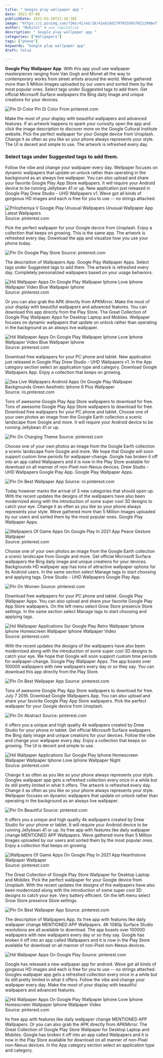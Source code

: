 ```yaml
---
title: " Google play wallpaper app "
date: 2021-07-08
publishDate: 2021-03-20T21:18:36Z
image: "https://i.pinimg.com/736x/41/eb/18/41eb18d179703556570212986e7f211d.jpg"
author: "Nubitol" # use capitalize
description: " Google play wallpaper app "
categories: ["Wallpapers"]
tags: ["phone"]
keywords: "Google play wallpaper app"
draft: false

---
```



**Google Play Wallpaper App**. With this app youll see wallpaper masterpieces ranging from Van Gogh and Monet all the way to contemporary works from street artists around the world. Weve gathered more than 5 Million Images uploaded by our users and sorted them by the most popular ones. Select tags under Suggested tags to add them. Get official Microsoft Surface wallpapers the Bing daily image and unique creations for your devices.

![Pin Di Color](https://i.pinimg.com/736x/48/bd/06/48bd06bacac88355e51e9b8131de858e.jpg "Pin Di Color")
Pin Di Color From pinterest.com


Make the most of your display with beautiful wallpapers and advanced features. If an artwork happens to spark your curiosity open the app and click the image description to discover more on the Google Cultural Institute website. Pick the perfect wallpaper for your Google device from Unsplash. Change it as often as you like so your phone always represents your style. The UI is decent and simple to use. The artwork is refreshed every day.

### Select tags under Suggested tags to add them.

Follow the vibe and change your wallpaper every day. Wellpaper focuses on dynamic wallpapers that update on unlock rather than operating in the background as an always live wallpaper. You can also upload and share your favorite Google Play App Store wallpapers. It will require your Android device to be running Jellybean 41 or up. New application just released in Google Play Drew Studio - UHD Wallpapers v1. Weve got all kinds of gorgeous HD images and each is free for you to use -- no strings attached.


![Prilozheniya V Google Play Unusual Wallpapers Unusual Wallpaper App Latest Wallpapers](https://i.pinimg.com/originals/8a/4a/3c/8a4a3c993afd298359cb4b13f2c3fa2f.png "Prilozheniya V Google Play Unusual Wallpapers Unusual Wallpaper App Latest Wallpapers")
Source: pinterest.com

Pick the perfect wallpaper for your Google device from Unsplash. Enjoy a collection that keeps on growing. This is the same app. The artwork is refreshed every day. Download the app and visualize how you use your phone today.

![Pin On Google Play Store](https://i.pinimg.com/originals/a4/90/db/a490db3f3c573cff18b00880b59f1663.png "Pin On Google Play Store")
Source: pinterest.com

The description of Wallpapers App. Google Play Wallpaper Apps. Select tags under Suggested tags to add them. The artwork is refreshed every day. Completely personalized wallpapers based on your usage behaviors.

![Hd Wallpaper Apps On Google Play Wallpaper Iphone Love Iphone Wallpaper Video Blue Wallpaper Iphone](https://i.pinimg.com/736x/8a/dd/f0/8addf073f0bae5033a6c0f834850a9a3.jpg "Hd Wallpaper Apps On Google Play Wallpaper Iphone Love Iphone Wallpaper Video Blue Wallpaper Iphone")
Source: pinterest.com

Or you can also grab the APK directly from APKMirror. Make the most of your display with beautiful wallpapers and advanced features. You can download this app directly from the Play Store. The Great Collection of Google Play Wallpaper Apps for Desktop Laptop and Mobiles. Wellpaper focuses on dynamic wallpapers that update on unlock rather than operating in the background as an always live wallpaper.

![Hd Wallpaper Apps On Google Play Wallpaper Iphone Love Iphone Wallpaper Video Blue Wallpaper Iphone](https://i.pinimg.com/474x/42/dd/94/42dd94f09bba0b98ca4684b5623589b6.jpg "Hd Wallpaper Apps On Google Play Wallpaper Iphone Love Iphone Wallpaper Video Blue Wallpaper Iphone")
Source: pinterest.com

Download free wallpapers for your PC phone and tablet. New application just released in Google Play Drew Studio - UHD Wallpapers v1. In the App category section select an application type and category. Download Google Wallpapers App. Enjoy a collection that keeps on growing.

![Sea Live Wallpapers Android Apps On Google Play Wallpaper Backgrounds Green Aesthetic Iphone 6 Plus Wallpaper](https://i.pinimg.com/originals/4f/0a/77/4f0a772006cd10ffd73c21bc3632f935.jpg "Sea Live Wallpapers Android Apps On Google Play Wallpaper Backgrounds Green Aesthetic Iphone 6 Plus Wallpaper")
Source: ro.pinterest.com

Tons of awesome Google Play App Store wallpapers to download for free. Tons of awesome Google Play App Store wallpapers to download for free. Download free wallpapers for your PC phone and tablet. Choose one of your own photos an image from the Google Earth collection a scenic landscape from Google and more. It will require your Android device to be running Jellybean 41 or up.

![Pin On Charging Theme](https://i.pinimg.com/originals/42/40/6e/42406e5ebde65c43b530ed71ce791f7f.png "Pin On Charging Theme")
Source: pinterest.com

Choose one of your own photos an image from the Google Earth collection a scenic landscape from Google and more. We hope that Google will soon support custom time periods for wallpaper-change. Google has broken it off into an app called Wallpapers and it is now in the Play Store available for download on all manner of non-Pixel non-Nexus devices. Drew Studio - UHD Wallpapers Google Play App. Google Play Wallpaper Apps.

![Pin On Best Wallpaper App](https://i.pinimg.com/originals/df/07/31/df07318fc290a30d7b4e92f2f3fab644.jpg "Pin On Best Wallpaper App")
Source: ro.pinterest.com

Today however marks the arrival of 3 new categories that should open up. With the recent updates the designs of the wallpapers have also been modernized along with the introduction of some super cool 3D designs to catch your eye. Change it as often as you like so your phone always represents your style. Weve gathered more than 5 Million Images uploaded by our users and sorted them by the most popular ones. Google Play Wallpaper Apps.

![Wallpapers Of Game Apps On Google Play In 2021 App Peace Gesture Wallpaper](https://i.pinimg.com/originals/93/e1/59/93e159ea7624a7e017010a850244fe88.png "Wallpapers Of Game Apps On Google Play In 2021 App Peace Gesture Wallpaper")
Source: pinterest.com

Choose one of your own photos an image from the Google Earth collection a scenic landscape from Google and more. Get official Microsoft Surface wallpapers the Bing daily image and unique creations for your devices. Backgrounds HD wallpaper app has tons of attractive wallpaper options for its Android users. In the same section select Manage tags to start choosing and applying tags. Drew Studio - UHD Wallpapers Google Play App.

![Pin On Women](https://i.pinimg.com/474x/30/69/45/306945f2ae071b538e34d173fc5a6459.jpg "Pin On Women")
Source: pinterest.com

Download free wallpapers for your PC phone and tablet. Google Play Wallpaper Apps. You can also upload and share your favorite Google Play App Store wallpapers. On the left menu select Grow Store presence Store settings. In the same section select Manage tags to start choosing and applying tags.

![Hd Wallpaper Applications Sur Google Play Retro Wallpaper Iphone Iphone Homescreen Wallpaper Iphone Wallpaper Video](https://i.pinimg.com/474x/21/98/5f/21985fc4e21e332cc9bb9a6284287b9b.jpg "Hd Wallpaper Applications Sur Google Play Retro Wallpaper Iphone Iphone Homescreen Wallpaper Iphone Wallpaper Video")
Source: pinterest.com

With the recent updates the designs of the wallpapers have also been modernized along with the introduction of some super cool 3D designs to catch your eye. We hope that Google will soon support custom time periods for wallpaper-change. Google Play Wallpaper Apps. The app boasts over 100000 wallpapers with new wallpapers every day or so they say. You can download this app directly from the Play Store.

![Pin On Best Wallpaper App](https://i.pinimg.com/originals/d6/55/18/d655184e96d2a31dfb03263af04c181c.jpg "Pin On Best Wallpaper App")
Source: pinterest.com

Tons of awesome Google Play App Store wallpapers to download for free. July 7 2016. Download Google Wallpapers App. You can also upload and share your favorite Google Play App Store wallpapers. Pick the perfect wallpaper for your Google device from Unsplash.

![Pin On Abstract](https://i.pinimg.com/originals/51/de/47/51de476f0b99c175b365aaa7aeb2cc83.jpg "Pin On Abstract")
Source: pinterest.com

It offers you a unique and high quality 4k wallpapers created by Drew Studio for your phone or tablet. Get official Microsoft Surface wallpapers the Bing daily image and unique creations for your devices. Follow the vibe and change your wallpaper every day. Enjoy a collection that keeps on growing. The UI is decent and simple to use.

![Hd Wallpaper Applications Sur Google Play Iphone Homescreen Wallpaper Wallpaper Iphone Love Iphone Wallpaper Night](https://i.pinimg.com/474x/c0/cf/55/c0cf556e44cdacc253237bc031d53309.jpg "Hd Wallpaper Applications Sur Google Play Iphone Homescreen Wallpaper Wallpaper Iphone Love Iphone Wallpaper Night")
Source: pinterest.com

Change it as often as you like so your phone always represents your style. Googles wallpaper app gets a refreshed collection every once in a while but its still pretty limited in what it offers. The artwork is refreshed every day. Change it as often as you like so your phone always represents your style. Wellpaper focuses on dynamic wallpapers that update on unlock rather than operating in the background as an always live wallpaper.

![Pin On Beautiful](https://i.pinimg.com/originals/06/22/04/0622045536a645bf0523d7e20c7d9422.png "Pin On Beautiful")
Source: pinterest.com

It offers you a unique and high quality 4k wallpapers created by Drew Studio for your phone or tablet. It will require your Android device to be running Jellybean 41 or up. Its free app with features like daily wallpaper change MENTIONED APP Wallpapers. Weve gathered more than 5 Million Images uploaded by our users and sorted them by the most popular ones. Enjoy a collection that keeps on growing.

![Wallpapers Of Game Apps On Google Play In 2021 App Hearthstone Wallpaper Wallpaper](https://i.pinimg.com/originals/f9/1e/19/f91e19081b156a9abe70a4b4eefaed1a.png "Wallpapers Of Game Apps On Google Play In 2021 App Hearthstone Wallpaper Wallpaper")
Source: pinterest.com

The Great Collection of Google Play Store Wallpaper for Desktop Laptop and Mobiles. Pick the perfect wallpaper for your Google device from Unsplash. With the recent updates the designs of the wallpapers have also been modernized along with the introduction of some super cool 3D designs to catch your eye. Very battery efficient. On the left menu select Grow Store presence Store settings.

![Pin On Best Wallpaper App](https://i.pinimg.com/originals/4c/9d/14/4c9d14eedaa0497caac090e6abd2b4ef.jpg "Pin On Best Wallpaper App")
Source: pinterest.com

The description of Wallpapers App. Its free app with features like daily wallpaper change MENTIONED APP Wallpapers. 4K 1080p Surface Studio resolutions are all available to download. The app boasts over 100000 wallpapers with new wallpapers every day or so they say. Google has broken it off into an app called Wallpapers and it is now in the Play Store available for download on all manner of non-Pixel non-Nexus devices.

![Hd Wallpaper Apps On Google Play](https://i.pinimg.com/736x/df/bf/1f/dfbf1f90ff786fc21864c3c4d817d9bb.jpg "Hd Wallpaper Apps On Google Play")
Source: pinterest.com

Google has released a new wallpaper app for android. Weve got all kinds of gorgeous HD images and each is free for you to use -- no strings attached. Googles wallpaper app gets a refreshed collection every once in a while but its still pretty limited in what it offers. Follow the vibe and change your wallpaper every day. Make the most of your display with beautiful wallpapers and advanced features.

![Hd Wallpaper Apps On Google Play Wallpaper Iphone Love Iphone Homescreen Wallpaper Iphone Wallpaper Video](https://i.pinimg.com/736x/41/eb/18/41eb18d179703556570212986e7f211d.jpg "Hd Wallpaper Apps On Google Play Wallpaper Iphone Love Iphone Homescreen Wallpaper Iphone Wallpaper Video")
Source: pinterest.com

Its free app with features like daily wallpaper change MENTIONED APP Wallpapers. Or you can also grab the APK directly from APKMirror. The Great Collection of Google Play Store Wallpaper for Desktop Laptop and Mobiles. Google has broken it off into an app called Wallpapers and it is now in the Play Store available for download on all manner of non-Pixel non-Nexus devices. In the App category section select an application type and category.

